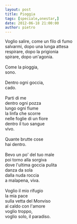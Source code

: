 ```yaml
---
layout: post
title: Pioggia
tags: [speciale,onestar,]
date: 2012-06-18 21:00:00
author: pietro
---
```

Voglio salire, come un filo di fumo<br/>salvarmi, dopo una lunga attesa<br/>respirare, dopo la prigionia<br/>spirare, dopo un'agonia.<br/><br/>Come la pioggia,<br/>sono.<br/><br/>Dentro ogni goccia,<br/>cado.<br/><br/>Parti di me<br/>dentro ogni pozza<br/>lungo ogni fiume<br/>la linfa che scorre<br/>nelle foglie di un fiore<br/>dentro il tuo sangue<br/>vivo.<br/><br/>Quante brutte cose<br/>hai dentro.<br/><br/>Bevo un po' del tuo male<br/>poi torno alla sorgiva<br/>dove l'ultima goccia pulita<br/>danza da sola<br/>dalla nuda roccia<br/>a malapena, viva.<br/><br/>Voglio il mio rifugio<br/>la mia pace<br/>sulla vetta del Monviso<br/>al caldo con l'amore<br/>voglio troppo,<br/>voglio solo, il paradiso.
